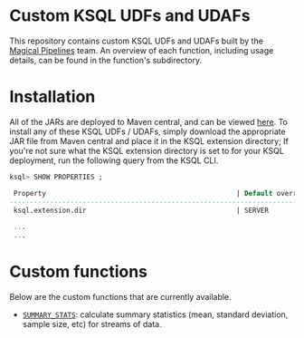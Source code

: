 # Custom KSQL UDFs and UDAFs
This repository contains custom KSQL UDFs and UDAFs built by the [Magical Pipelines][magical-pipelines] team. An overview of each function, including usage details, can be found in the function's subdirectory.

[magical-pipelines]: https://github.com/orgs/magicalpipelines/people

# Installation
All of the JARs are deployed to Maven central, and can be viewed [here][maven-central].
To install any of these KSQL UDFs / UDAFs, simply download the appropriate JAR file from Maven central and place it in the
KSQL extension directory; If you're not sure what the KSQL extension directory is set to for your KSQL deployment, run
the following query from the KSQL CLI.

[maven-central]: https://search.maven.org/search?q=g:com.mitchseymour%20AND%20a:ksql*%20AND%20NOT%20ksql-udf-quickstart

```sql
ksql> SHOW PROPERTIES ;

 Property                                               | Default override | Effective Value
-------------------------------------------------------------------------------------------------------------------------------------------
 ksql.extension.dir                                     | SERVER           | /tmp/ext
 
 ...
 ...
 ```
 
 # Custom functions
 Below are the custom functions that are currently available.
 
 * [`SUMMARY_STATS`][summary-stats]: calculate summary statistics (mean, standard deviation, sample size, etc) for streams of data.
 
 [summary-stats]: https://github.com/magicalpipelines/ksql-functions/tree/master/udaf/summary-stats
